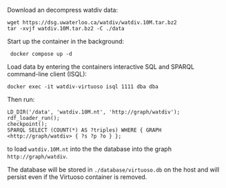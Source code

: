 Download an decompress watdiv data:
```
wget https://dsg.uwaterloo.ca/watdiv/watdiv.10M.tar.bz2
tar -xvjf watdiv.10M.tar.bz2 -C ./data
```

Start up the container in the background:
```
 docker compose up -d
```

Load data by entering the containers interactive SQL and SPARQL command-line client (ISQL):
```
docker exec -it watdiv-virtuoso isql 1111 dba dba
```

Then run:
```
LD_DIR('/data', 'watdiv.10M.nt', 'http://graph/watdiv');
rdf_loader_run();
checkpoint();
SPARQL SELECT (COUNT(*) AS ?triples) WHERE { GRAPH <http://graph/watdiv> { ?s ?p ?o } };
```
to load `watdiv.10M.nt` into the the database into the graph `http://graph/watdiv`.

The database will be stored in `./database/virtuoso.db` on the host and will persist even if the Virtuoso container is removed.